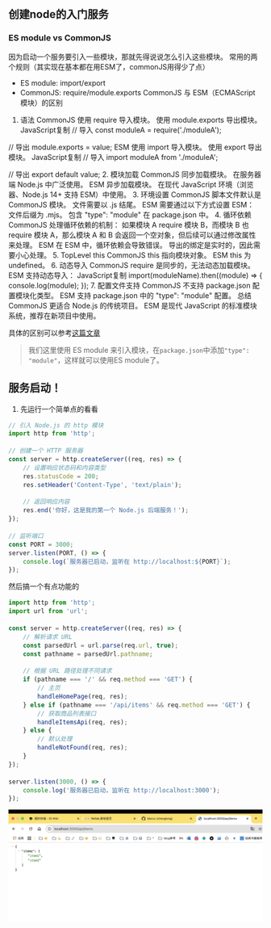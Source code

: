 ## 创建node的入门服务

### ES module vs CommonJS
因为启动一个服务要引入一些模块，那就先得说说怎么引入这些模块。
常用的两个规则（其实现在基本都在用ESM了，commonJS用得少了点）
- ES module: import/export
- CommonJS: require/module.exports
CommonJS 与 ESM（ECMAScript 模块）的区别


1. 语法
CommonJS
使用 require 导入模块。
使用 module.exports 导出模块。
JavaScript复制
// 导入
const moduleA = require('./moduleA');

// 导出
module.exports = value;
ESM
使用 import 导入模块。
使用 export 导出模块。
JavaScript复制
// 导入
import moduleA from './moduleA';

// 导出
export default value;
2. 模块加载
CommonJS
同步加载模块。
在服务器端 Node.js 中广泛使用。
ESM
异步加载模块。
在现代 JavaScript 环境（浏览器、Node.js 14+ 支持 ESM）中使用。
3. 环境设置
CommonJS
脚本文件默认是 CommonJS 模块。
文件需要以 .js 结尾。
ESM
需要通过以下方式设置 ESM：
文件后缀为 .mjs。
包含 "type": "module" 在 package.json 中。
4. 循环依赖
CommonJS
处理循环依赖的机制：
如果模块 A require 模块 B，而模块 B 也 require 模块 A，那么模块 A 和 B 会返回一个空对象，但后续可以通过修改属性来处理。
ESM
在 ESM 中，循环依赖会导致错误。
导出的绑定是实时的，因此需要小心处理。
5. TopLevel this
CommonJS
this 指向模块对象。
ESM
this 为 undefined。
6. 动态导入
CommonJS
require 是同步的，无法动态加载模块。
ESM
支持动态导入：
JavaScript复制
import(moduleName).then((module) => {
  console.log(module);
});
7. 配置文件支持
CommonJS
不支持 package.json 配置模块化类型。
ESM
支持 package.json 中的 "type": "module" 配置。
总结
CommonJS 更适合 Node.js 的传统项目。
ESM 是现代 JavaScript 的标准模块系统，推荐在新项目中使用。

具体的区别可以参考[这篇文章](https://www.jianshu.com/p/165e7e7b1a6f)


> 我们这里使用 ES module 来引入模块，在`package.json`中添加`"type": "module"`，这样就可以使用ES module了。


## 服务启动！

1. 先运行一个简单点的看看
```js
// 引入 Node.js 的 http 模块
import http from 'http';

// 创建一个 HTTP 服务器
const server = http.createServer((req, res) => {
    // 设置响应状态码和内容类型
    res.statusCode = 200;
    res.setHeader('Content-Type', 'text/plain');
    
    // 返回响应内容
    res.end('你好，这是我的第一个 Node.js 后端服务！');
});

// 监听端口
const PORT = 3000;
server.listen(PORT, () => {
    console.log(`服务器已启动，监听在 http://localhost:${PORT}`);
});
```

然后搞一个有点功能的
```js
import http from 'http';
import url from 'url';

const server = http.createServer((req, res) => {
    // 解析请求 URL
    const parsedUrl = url.parse(req.url, true);
    const pathname = parsedUrl.pathname;

    // 根据 URL 路径处理不同请求
    if (pathname === '/' && req.method === 'GET') {
        // 主页
        handleHomePage(req, res);
    } else if (pathname === '/api/items' && req.method === 'GET') {
        // 获取商品列表接口
        handleItemsApi(req, res);
    } else {
        // 默认处理
        handleNotFound(req, res);
    }
});

server.listen(3000, () => {
    console.log('服务器已启动，监听在 http://localhost:3000');
});
```

![alt text](image.png)
